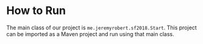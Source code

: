 # How to Run
The main class of our project is `me.jeremyrobert.sf2018.Start`. This project can be imported as a Maven project and run using that main class.
